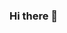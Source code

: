 ### Hi there 👋

<!--
**theluposki/theluposki** is a ✨ _special_ ✨ repository because its `README.md` (this file) appears on your GitHub profile.

[![My Skills](https://skillicons.dev/icons?i=docker,node,js,html,css,vuejs,mongodb,postgres,mysql)](https://skillicons.dev)

Here are some ideas to get you started:

- 🔭 I’m currently working on ...
- 🌱 I’m currently learning ...
- 👯 I’m looking to collaborate on ...
- 🤔 I’m looking for help with ...
- 💬 Ask me about ...
- 📫 How to reach me: ...
- 😄 Pronouns: ...
- ⚡ Fun fact: ...
-->
